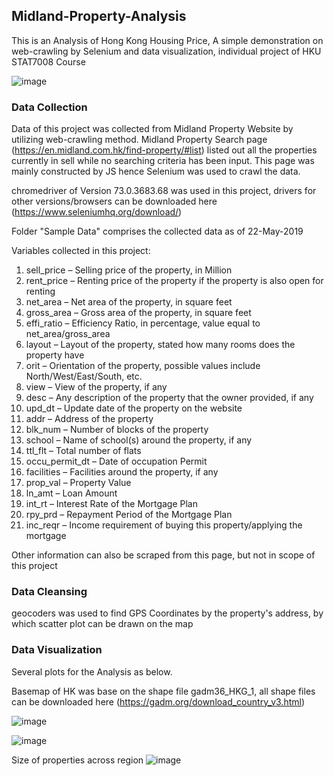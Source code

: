 ## Midland-Property-Analysis

This is an Analysis of Hong Kong Housing Price, A simple demonstration on web-crawling by Selenium and data visualization, individual project of HKU STAT7008 Course

![image](https://user-images.githubusercontent.com/29504448/58641354-9babb800-832d-11e9-9134-9c7c70a10e41.png)


### Data Collection
Data of this project was collected from Midland Property Website by utilizing web-crawling method. Midland Property Search page (https://en.midland.com.hk/find-property/#list) listed out all the properties currently in sell while no searching criteria has been input. This page was mainly constructed by JS hence Selenium was used to crawl the data.

chromedriver of Version 73.0.3683.68 was used in this project, drivers for other versions/browsers can be downloaded here (https://www.seleniumhq.org/download/)

Folder "Sample Data" comprises the collected data as of 22-May-2019

Variables collected in this project:
1. sell_price – Selling price of the property, in Million
2. rent_price – Renting price of the property if the property is also open for renting
3. net_area – Net area of the property, in square feet
4. gross_area – Gross area of the property, in square feet
5. effi_ratio – Efficiency Ratio, in percentage, value equal to net_area/gross_area
6. layout – Layout of the property, stated how many rooms does the property have
7. orit – Orientation of the property, possible values include North/West/East/South, etc.
8. view – View of the property, if any
9. desc – Any description of the property that the owner provided, if any
10. upd_dt – Update date of the property on the website
11. addr – Address of the property
12. blk_num – Number of blocks of the property
13. school – Name of school(s) around the property, if any
14. ttl_flt – Total number of flats
15. occu_permit_dt – Date of occupation Permit
16. facilities – Facilities around the property, if any
17. prop_val – Property Value
18. ln_amt – Loan Amount
19. int_rt – Interest Rate of the Mortgage Plan
20. rpy_prd – Repayment Period of the Mortgage Plan
21. inc_reqr – Income requirement of buying this property/applying the mortgage

Other information can also be scraped from this page, but not in scope of this project

### Data Cleansing
geocoders was used to find GPS Coordinates by the property's address, by which scatter plot can be drawn on the map

### Data Visualization
Several plots for the Analysis as below. 

Basemap of HK was base on the shape file gadm36_HKG_1, all shape files can be downloaded here (https://gadm.org/download_country_v3.html)

![image](https://user-images.githubusercontent.com/29504448/58641110-2344f700-832d-11e9-9541-b5f9e2c4e487.png)

![image](https://user-images.githubusercontent.com/29504448/58641208-57b8b300-832d-11e9-9892-65cb0669e126.png)


Size of properties across region
![image](https://user-images.githubusercontent.com/29504448/58641282-7c148f80-832d-11e9-9da2-90c432feb7cb.png)

